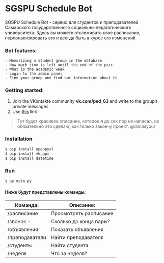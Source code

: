 # SGSPU Schedule Bot

SGSPU Schedule Bot - сервис для студентов и преподавателей Самарского государственного социально-педагогического университета. Здесь вы можете отслеживать свое расписание, персонализировать его и всегда быть в курсе его изменений.
### Bot features:
    - Memorizing a student group in the database
    - How much time is left until the end of the pair
    - What is the academic week
    - Login to the admin panel
    - Find your group and find out information about it

### Getting started:
1. Join the VKontakte community **vk.com/ped_63** and write to the group’s private messages.
2. Use [this](https://vk.com/ped63) link

> Тут будет красивое описание, которое
> я до сих пор не написал, но обязательно
> это сделаю, как только закончу проект.
> @dimasyour

### Installation
```sh
$ pip install openpyxl
$ pip install vk_api
$ pip install datetime
```
### Run
```sh
$ py main.py
```
#### Ниже будут представлены команды:

| Команда: | Описание: |
| ------ | ------ |
| /расписание  | Просмотреть расписание |
| /звонок - | Сколько до конца пары? |
| /объявления | Показать объявления |
| /преподаватели  | Найти преподавателя |
| /студенты| Найти студента |
| /неделя  | Что за неделя? |
